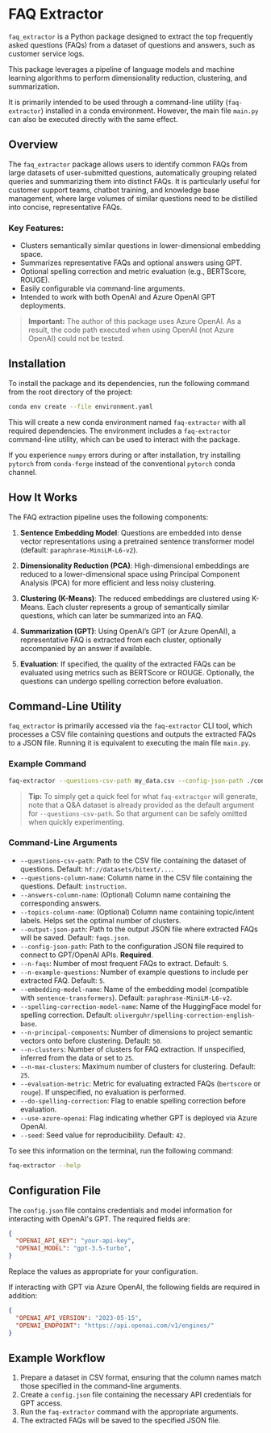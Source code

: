 # FAQ Extractor

`faq_extractor` is a Python package designed to extract the top frequently
asked questions (FAQs) from a dataset of questions and answers, such as
customer service logs.

This package leverages a pipeline of language models and machine learning
algorithms to perform dimensionality reduction, clustering, and summarization.

It is primarily intended to be used through a command-line utility
(`faq-extractor`) installed in a conda environment. However, the main file
`main.py` can also be executed directly with the same effect.

## Overview

The `faq_extractor` package allows users to identify common FAQs from large
datasets of user-submitted questions, automatically grouping related queries
and summarizing them into distinct FAQs. It is particularly useful for
customer support teams, chatbot training, and knowledge base management, where
large volumes of similar questions need to be distilled into concise,
representative FAQs.

### Key Features:

- Clusters semantically similar questions in lower-dimensional embedding space.
- Summarizes representative FAQs and optional answers using GPT.
- Optional spelling correction and metric evaluation (e.g., BERTScore, ROUGE).
- Easily configurable via command-line arguments.
- Intended to work with both OpenAI and Azure OpenAI GPT deployments.

> **Important:**
> The author of this package uses Azure OpenAI. As a result, the code path
> executed when using OpenAI (not Azure OpenAI) could not be tested.

## Installation

To install the package and its dependencies, run the following command from
the root directory of the project:

```bash
conda env create --file environment.yaml
```

This will create a new conda environment named `faq-extractor` with all
required dependencies. The environment includes a `faq-extractor`
command-line utility, which can be used to interact with the package.

If you experience `numpy` errors during or after installation, try installing
`pytorch` from `conda-forge` instead of the conventional `pytorch` conda
channel.

## How It Works

The FAQ extraction pipeline uses the following components:

1. **Sentence Embedding Model**: Questions are embedded into dense vector
   representations using a pretrained sentence transformer model (default:
   `paraphrase-MiniLM-L6-v2`).

2. **Dimensionality Reduction (PCA)**: High-dimensional embeddings are reduced
   to a lower-dimensional space using Principal Component Analysis (PCA) for
   more efficient and less noisy clustering.

3. **Clustering (K-Means)**: The reduced embeddings are clustered using
   K-Means. Each cluster represents a group of semantically similar questions,
   which can later be summarized into an FAQ.

4. **Summarization (GPT)**: Using OpenAI’s GPT (or Azure OpenAI), a
   representative FAQ is extracted from each cluster, optionally accompanied
   by an answer if available.

5. **Evaluation**: If specified, the quality of the extracted FAQs can be
   evaluated using metrics such as BERTScore or ROUGE. Optionally, the
   questions can undergo spelling correction before evaluation.

## Command-Line Utility

`faq_extractor` is primarily accessed via the `faq-extractor` CLI tool, which
processes a CSV file containing questions and outputs the extracted FAQs to a
JSON file. Running it is equivalent to executing the main file `main.py`.

### Example Command

```bash
faq-extractor --questions-csv-path my_data.csv --config-json-path ./config.json
```

> **Tip:**
> To simply get a quick feel for what `faq-extractgor` will generate,
> note that a Q&A dataset is already provided as the default argument for
> `--questions-csv-path`. So that argument can be safely omitted when quickly
> experimenting.

### Command-Line Arguments

- `--questions-csv-path`: Path to the CSV file containing the dataset of questions. Default: `hf://datasets/bitext/...`.
- `--questions-column-name`: Column name in the CSV file containing the questions. Default: `instruction`.
- `--answers-column-name`: (Optional) Column name containing the corresponding answers.
- `--topics-column-name`: (Optional) Column name containing topic/intent labels. Helps set the optimal number of clusters.
- `--output-json-path`: Path to the output JSON file where extracted FAQs will be saved. Default: `faqs.json`.
- `--config-json-path`: Path to the configuration JSON file required to connect to GPT/OpenAI APIs. **Required**.
- `--n-faqs`: Number of most frequent FAQs to extract. Default: `5`.
- `--n-example-questions`: Number of example questions to include per extracted FAQ. Default: `5`.
- `--embedding-model-name`: Name of the embedding model (compatible with `sentence-transformers`). Default: `paraphrase-MiniLM-L6-v2`.
- `--spelling-correction-model-name`: Name of the HuggingFace model for spelling correction. Default: `oliverguhr/spelling-correction-english-base`.
- `--n-principal-components`: Number of dimensions to project semantic vectors onto before clustering. Default: `50`.
- `--n-clusters`: Number of clusters for FAQ extraction. If unspecified, inferred from the data or set to `25`.
- `--n-max-clusters`: Maximum number of clusters for clustering. Default: `25`.
- `--evaluation-metric`: Metric for evaluating extracted FAQs (`bertscore` or `rouge`). If unspecified, no evaluation is performed.
- `--do-spelling-correction`: Flag to enable spelling correction before evaluation.
- `--use-azure-openai`: Flag indicating whether GPT is deployed via Azure OpenAI.
- `--seed`: Seed value for reproducibility. Default: `42`.

To see this information on the terminal, run the following command:

```bash
faq-extractor --help
```

## Configuration File

The `config.json` file contains credentials and model information for
interacting with OpenAI's GPT. The required fields are:

```json
{
  "OPENAI_API_KEY": "your-api-key",
  "OPENAI_MODEL": "gpt-3.5-turbo",
}
```

Replace the values as appropriate for your configuration.

If interacting with GPT via Azure OpenAI, the following fields are required in
addition:

```json
{
  "OPENAI_API_VERSION": "2023-05-15",
  "OPENAI_ENDPOINT": "https://api.openai.com/v1/engines/"
}
```

## Example Workflow

1. Prepare a dataset in CSV format, ensuring that the column names match those
   specified in the command-line arguments.
2. Create a `config.json` file containing the necessary API credentials for
   GPT access.
3. Run the `faq-extractor` command with the appropriate arguments.
4. The extracted FAQs will be saved to the specified JSON file.
